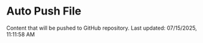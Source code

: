 # Auto Push File

Content that will be pushed to GitHub repository.
Last updated: 07/15/2025, 11:11:58 AM